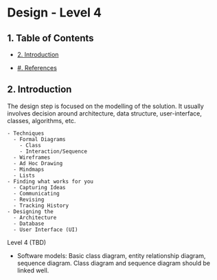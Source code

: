 # Design - Level 4 <!-- omit in toc -->

## 1. Table of Contents
- [2. Introduction](#2-introduction)

- [#. References]()  

## 2. Introduction
The design step is focused on the modelling of the solution.
It usually involves decision around architecture, data structure, user-interface, classes, algorithms, etc.

```
- Techniques
  - Formal Diagrams
    - Class
    - Interaction/Sequence
  - Wireframes
  - Ad Hoc Drawing
  - Mindmaps
  - Lists  
- Finding what works for you
  - Capturing Ideas
  - Communicating
  - Revising
  - Tracking History
- Designing the
  - Architecture
  - Database
  - User Interface (UI)  
```

Level 4 (TBD)
- Software models: Basic class diagram, entity relationship diagram, sequence diagram. Class diagram and sequence diagram should be linked well.
